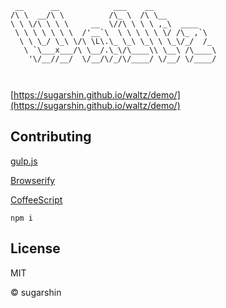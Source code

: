 ```
 __      __            ___    __              
/\ \  __/\ \          /\_ \  /\ \__           
\ \ \/\ \ \ \     __  \//\ \ \ \ ,_\  ____    
 \ \ \ \ \ \ \  /'__`\  \ \ \ \ \ \/ /\_ ,`\  
  \ \ \_/ \_\ \/\ \L\.\_ \_\ \_\ \ \_\/_/  /_ 
   \ `\___x___/\ \__/.\_\/\____\\ \__\ /\____\
    '\/__//__/  \/__/\/_/\/____/ \/__/ \/____/
                                              
                                              
```

[https://sugarshin.github.io/waltz/demo/](https://sugarshin.github.io/waltz/demo/)

## Contributing

[gulp.js](//gulpjs.com/)

[Browserify](//browserify.org/)

[CoffeeScript](//coffeescript.org/)

```shell
npm i
```

## License

MIT

© sugarshin
